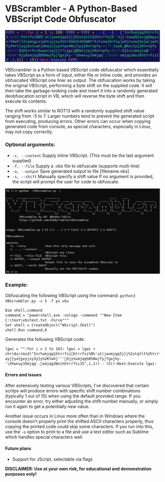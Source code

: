 # VBScrambler - A Python-Based VBScript Code Obfuscator
![header image_vbscrambler](https://raw.githubusercontent.com/bobby-tablez/VBScrambler/main/assets/vbscrambler_header.png) 

VBScrambler is a Python based VBScript code obfuscator which essentially takes VBScript as a form of input, either file or inline code, and provides an obfuscated VBScript one liner as output. The obfuscation works by taking the original VBScript, performing a byte shift on the supplied code. It will then take the garbage-looking code and insert it into a randomly generated deobfuscation script in VB, which will reverse the byte shift and then execute its contents. 

The shift works similar to ROT13 with a randomly supplied shift value ranging from -5 to 7. Larger numbers tend to prevent the generated script from executing, producing errors. Other errors can occur when copying generated code from console, as special characters, especially in Linux, may not copy correctly. 

### Optional arguments:
- `-c, --content` Supply inline VBScript. (This must be the last argument supplied)
- `-f, --file` Supply a .vbs file to obfuscate (supports multi-line)
- `-o, --output` Save generated output to file [filename.vbs]
- `-s, --shift` Manually specify a shift value
If no argument is provided, the script will prompt the user for code to obfuscate.

![help image_vbscrambler](https://raw.githubusercontent.com/bobby-tablez/VBScrambler/main/assets/vbscrambler_help.png)

### Example:
Obfuscating the following VBScript using the command: `python3 VBScrambler.py -s 5 -f ps.vbs`
```VBScript
Dim shell,command
command = "powershell.exe -nologo -command ""New-Item C:\text\vbstest.txt -Force"""
Set shell = CreateObject("WScript.Shell")
shell.Run command,0
```
Generates the following VBScript code:
```VBScript
lgwi = "":for i = 1 to 163: lgwi = lgwi + chr(Asc(mid("Inr%xmjqq1htrrfsihtrrfsi%B%'ut|jwxmjqq3j}j%2stqtlt%2htrrfsi%''Sj|2Nyjr%H?ayj}ya{gxyjxy3y}y%2Ktwhj'''Xjy%xmjqq%B%HwjfyjTgojhy-'\Xhwnuy3Xmjqq'.xmjqq3Wzs%htrrfsi15",i,1)) - (5)):Next:Execute lgwi:
```

#### Errors and issues
After extensively testing various VBScripts, I've discovered that certain scritps will produce errors with specific shift number combinations (typically 1 out of 10) when using the default provided range. If you encounter an error, try either adjusting the shfit number manually, or simply run it again to get a potentially new value. 

Another issue occurs in Linux more often than in Windows where the console doesn't properly print the shifted ASCII characters properly, thus copying the printed code could skip some characters. If you run into this, use the `-o` option to print to a file and use a text editor such as Sublime which handles special characters well. 

#### Future plans
- Support for JScript, selectable via flags

**DISCLAIMER: Use at your own risk, for educational and demonstration purposes only!**
